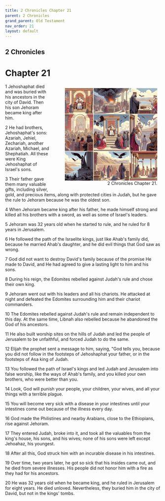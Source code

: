 ```yaml
---
title: 2 Chronicles Chapter 21
parent: 2 Chronicles
grand_parent: Old Testament
nav_order: 21
layout: default
---
```


## 2 Chronicles

# Chapter 21

<figure style="float: right; margin-right: 10px;">
    <img src="/assets/Image/2 Chronicles/500/21.jpg" alt="2 Chronicles Chapter 21" style="width: 300px; height: 300px; float: right;padding-left: 10px;"/>
    <figcaption style="clear: both;text-align: right;">2 Chronicles Chapter 21.</figcaption>
</figure>
1 Jehoshaphat died and was buried with his ancestors in the city of David. Then his son Jehoram became king after him.

2 He had brothers, Jehoshaphat's sons: Azariah, Jehiel, Zechariah, another Azariah, Michael, and Shephatiah. All these were King Jehoshaphat of Israel's sons.

3 Their father gave them many valuable gifts, including silver, gold, and precious items, along with protected cities in Judah, but he gave the rule to Jehoram because he was the oldest son.

4 When Jehoram became king after his father, he made himself strong and killed all his brothers with a sword, as well as some of Israel's leaders.

5 Jehoram was 32 years old when he started to rule, and he ruled for 8 years in Jerusalem.

6 He followed the path of the Israelite kings, just like Ahab's family did, because he married Ahab's daughter, and he did evil things that God saw as wrong.

7 God did not want to destroy David's family because of the promise He made to David, and He had agreed to give a lasting light to him and his sons.

8 During his reign, the Edomites rebelled against Judah's rule and chose their own king.

9 Jehoram went out with his leaders and all his chariots. He attacked at night and defeated the Edomites surrounding him and their chariot commanders.

10 The Edomites rebelled against Judah's rule and remain independent to this day. At the same time, Libnah also rebelled because he abandoned the God of his ancestors.

11 He also built worship sites on the hills of Judah and led the people of Jerusalem to be unfaithful, and forced Judah to do the same.

12 Elijah the prophet sent a message to him, saying, "God tells you, because you did not follow in the footsteps of Jehoshaphat your father, or in the footsteps of Asa king of Judah.

13 You followed the path of Israel's kings and led Judah and Jerusalem into false worship, like the ways of Ahab's family, and you killed your own brothers, who were better than you.

14 Look, God will punish your people, your children, your wives, and all your things with a terrible plague.

15 You will become very sick with a disease in your intestines until your intestines come out because of the illness every day.

16 God made the Philistines and nearby Arabians, close to the Ethiopians, rise against Jehoram.

17 They entered Judah, broke into it, and took all the valuables from the king's house, his sons, and his wives; none of his sons were left except Jehoahaz, his youngest.

18 After all this, God struck him with an incurable disease in his intestines.

19 Over time, two years later, he got so sick that his insides came out, and he died from severe illnesses. His people did not honor him with a fire as they had for his ancestors.

20 He was 32 years old when he became king, and he ruled in Jerusalem for eight years. He died unloved. Nevertheless, they buried him in the city of David, but not in the kings' tombs.


